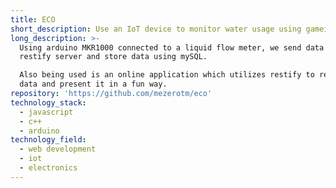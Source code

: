 ```yaml
---
title: ECO
short_description: Use an IoT device to monitor water usage using gameification
long_description: >-
  Using arduino MKR1000 connected to a liquid flow meter, we send data to a
  restify server and store data using mySQL.

  Also being used is an online application which utilizes restify to read the
  data and present it in a fun way.
repository: 'https://github.com/mezerotm/eco'
technology_stack:
  - javascript
  - c++
  - arduino
technology_field:
  - web development
  - iot
  - electronics
---
```


